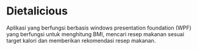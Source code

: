 # Dietalicious
Aplikasi yang berfungsi berbasis windows presentation foundation (WPF) yang  berfungsi untuk menghitung BMI, mencari resep makanan sesuai target kalori dan memberikan rekomendasi resep makanan.
